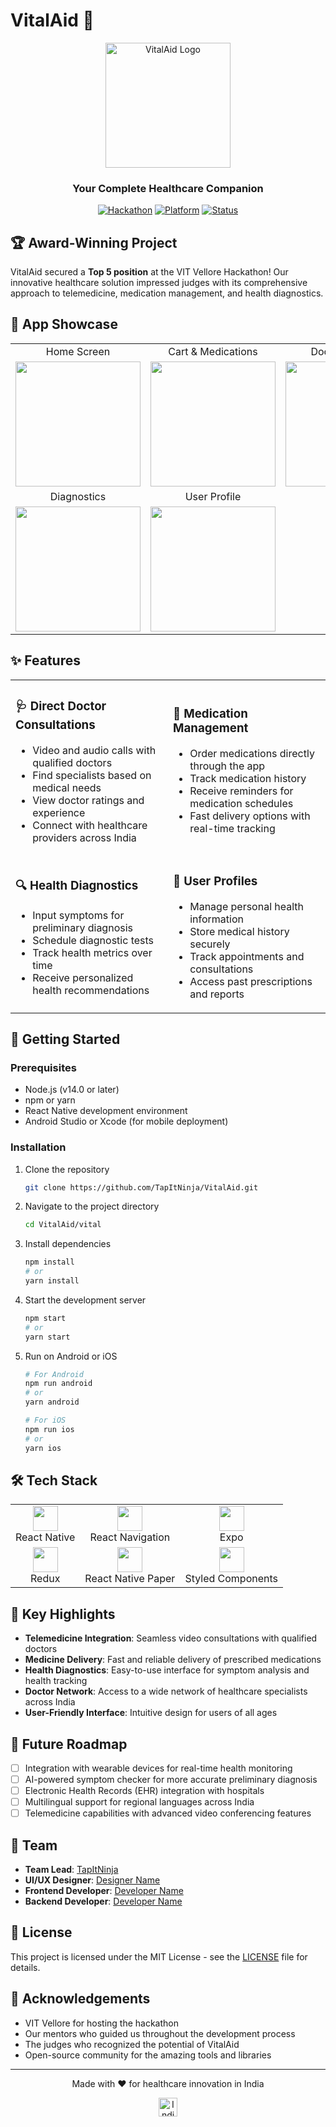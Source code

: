 # VitalAid 🏥

<div align="center">
  <img src="https://github.com/TapItNinja/VitalAid/raw/main/vital/screenshots/logo.png" alt="VitalAid Logo" width="200"/>
  
  <h3>Your Complete Healthcare Companion</h3>
  
  [![Hackathon](https://img.shields.io/badge/VIT_Vellore_Hackathon-Top_5-6A0572.svg)](https://github.com/TapItNinja/VitalAid)
  [![Platform](https://img.shields.io/badge/Platform-React_Native-61DAFB.svg)](https://reactnative.dev/)
  [![Status](https://img.shields.io/badge/Status-Active-4CAF50.svg)](https://github.com/TapItNinja/VitalAid)
</div>

## 🏆 Award-Winning Project

VitalAid secured a **Top 5 position** at the VIT Vellore Hackathon! Our innovative healthcare solution impressed judges with its comprehensive approach to telemedicine, medication management, and health diagnostics.

## 📱 App Showcase

<div align="center">
  <table>
    <tr>
      <td align="center">Home Screen</td>
      <td align="center">Cart & Medications</td>
      <td align="center">Doctor Connect</td>
    </tr>
    <tr>
      <td><img src="https://github.com/TapItNinja/VitalAid/raw/main/vital/screenshots/home.jpeg" width="200"/></td>
      <td><img src="https://github.com/TapItNinja/VitalAid/raw/main/vital/screenshots/cart.jpeg" width="200"/></td>
      <td><img src="https://github.com/TapItNinja/VitalAid/raw/main/vital/screenshots/doctor.jpeg" width="200"/></td>
    </tr>
    <tr>
      <td align="center">Diagnostics</td>
      <td align="center">User Profile</td>
    </tr>
    <tr>
      <td><img src="https://github.com/TapItNinja/VitalAid/raw/main/vital/screenshots/diagnosis.jpeg" width="200"/></td>
      <td><img src="https://github.com/TapItNinja/VitalAid/raw/main/vital/screenshots/profile.jpeg" width="200"/></td>
    </tr>
  </table>
</div>

## ✨ Features

<table>
  <tr>
    <td width="50%">
      <h3>🩺 Direct Doctor Consultations</h3>
      <ul>
        <li>Video and audio calls with qualified doctors</li>
        <li>Find specialists based on medical needs</li>
        <li>View doctor ratings and experience</li>
        <li>Connect with healthcare providers across India</li>
      </ul>
    </td>
    <td width="50%">
      <h3>💊 Medication Management</h3>
      <ul>
        <li>Order medications directly through the app</li>
        <li>Track medication history</li>
        <li>Receive reminders for medication schedules</li>
        <li>Fast delivery options with real-time tracking</li>
      </ul>
    </td>
  </tr>
  <tr>
    <td width="50%">
      <h3>🔍 Health Diagnostics</h3>
      <ul>
        <li>Input symptoms for preliminary diagnosis</li>
        <li>Schedule diagnostic tests</li>
        <li>Track health metrics over time</li>
        <li>Receive personalized health recommendations</li>
      </ul>
    </td>
    <td width="50%">
      <h3>👤 User Profiles</h3>
      <ul>
        <li>Manage personal health information</li>
        <li>Store medical history securely</li>
        <li>Track appointments and consultations</li>
        <li>Access past prescriptions and reports</li>
      </ul>
    </td>
  </tr>
</table>

## 🚀 Getting Started

### Prerequisites

- Node.js (v14.0 or later)
- npm or yarn
- React Native development environment
- Android Studio or Xcode (for mobile deployment)

### Installation

1. Clone the repository
   ```bash
   git clone https://github.com/TapItNinja/VitalAid.git
   ```

2. Navigate to the project directory
   ```bash
   cd VitalAid/vital
   ```

3. Install dependencies
   ```bash
   npm install
   # or
   yarn install
   ```

4. Start the development server
   ```bash
   npm start
   # or
   yarn start
   ```

5. Run on Android or iOS
   ```bash
   # For Android
   npm run android
   # or
   yarn android

   # For iOS
   npm run ios
   # or
   yarn ios
   ```

## 🛠️ Tech Stack

<div align="center">
  <table>
    <tr>
      <td align="center"><img src="https://reactnative.dev/img/header_logo.svg" width="40"/><br/>React Native</td>
      <td align="center"><img src="https://raw.githubusercontent.com/react-navigation/react-navigation.github.io/source/img/spiro.svg" width="40"/><br/>React Navigation</td>
      <td align="center"><img src="https://avatars.githubusercontent.com/u/12504344?s=200&v=4" width="40"/><br/>Expo</td>
    </tr>
    <tr>
      <td align="center"><img src="https://d33wubrfki0l68.cloudfront.net/0834d0215db51e91525a25acf97433051f280f2f/c30f5/img/redux.svg" width="40"/><br/>Redux</td>
      <td align="center"><img src="https://avatars.githubusercontent.com/u/54212428?s=200&v=4" width="40"/><br/>React Native Paper</td>
      <td align="center"><img src="https://avatars.githubusercontent.com/u/20658825?s=200&v=4" width="40"/><br/>Styled Components</td>
    </tr>
  </table>
</div>

## 🌟 Key Highlights

- **Telemedicine Integration**: Seamless video consultations with qualified doctors
- **Medicine Delivery**: Fast and reliable delivery of prescribed medications
- **Health Diagnostics**: Easy-to-use interface for symptom analysis and health tracking
- **Doctor Network**: Access to a wide network of healthcare specialists across India
- **User-Friendly Interface**: Intuitive design for users of all ages

## 🔮 Future Roadmap

- [ ] Integration with wearable devices for real-time health monitoring
- [ ] AI-powered symptom checker for more accurate preliminary diagnosis
- [ ] Electronic Health Records (EHR) integration with hospitals
- [ ] Multilingual support for regional languages across India
- [ ] Telemedicine capabilities with advanced video conferencing features

## 👥 Team

- **Team Lead**: [TapItNinja](https://github.com/TapItNinja)
- **UI/UX Designer**: [Designer Name](https://github.com/designer)
- **Frontend Developer**: [Developer Name](https://github.com/developer)
- **Backend Developer**: [Developer Name](https://github.com/developer)

## 📄 License

This project is licensed under the MIT License - see the [LICENSE](LICENSE) file for details.

## 🙏 Acknowledgements

- VIT Vellore for hosting the hackathon
- Our mentors who guided us throughout the development process
- The judges who recognized the potential of VitalAid
- Open-source community for the amazing tools and libraries

---

<div align="center">
  <p>Made with ❤️ for healthcare innovation in India</p>
  <img src="https://upload.wikimedia.org/wikipedia/en/4/41/Flag_of_India.svg" alt="Indian Flag" width="30"/>
</div>
